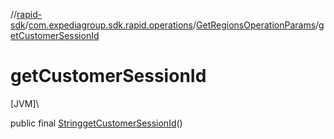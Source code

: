 //[rapid-sdk](../../../index.md)/[com.expediagroup.sdk.rapid.operations](../index.md)/[GetRegionsOperationParams](index.md)/[getCustomerSessionId](get-customer-session-id.md)

# getCustomerSessionId

[JVM]\

public final [String](https://docs.oracle.com/javase/8/docs/api/java/lang/String.html)[getCustomerSessionId](get-customer-session-id.md)()
